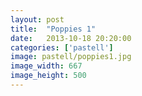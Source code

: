 ```yaml
---
layout: post
title:  "Poppies 1"
date:   2013-10-18 20:20:00
categories: ['pastell']
image: pastell/poppies1.jpg
image_width: 667
image_height: 500
---
```


